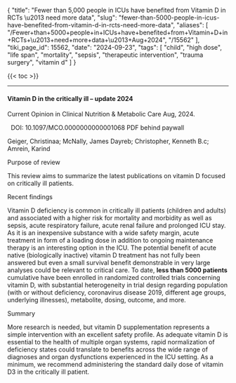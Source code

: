 {
    "title": "Fewer than 5,000 people in ICUs have benefited from Vitamin D in RCTs \u2013 need more data",
    "slug": "fewer-than-5000-people-in-icus-have-benefited-from-vitamin-d-in-rcts-need-more-data",
    "aliases": [
        "/Fewer+than+5000+people+in+ICUs+have+benefited+from+Vitamin+D+in+RCTs+\u2013+need+more+data+\u2013+Aug+2024",
        "/15562"
    ],
    "tiki_page_id": 15562,
    "date": "2024-09-23",
    "tags": [
        "child",
        "high dose",
        "life span",
        "mortality",
        "sepsis",
        "therapeutic intervention",
        "trauma surgery",
        "vitamin d"
    ]
}


{{< toc >}}

---

#### Vitamin D in the critically ill – update 2024

Current Opinion in Clinical Nutrition & Metabolic Care Aug, 2024.  

&nbsp; DOI: 10.1097/MCO.0000000000001068 PDF behind paywall

Geiger, Christinaa; McNally, James Dayreb; Christopher, Kenneth B.c; Amrein, Karind

Purpose of review 

This review aims to summarize the latest publications on vitamin D focused on critically ill patients.

Recent findings 

Vitamin D deficiency is common in critically ill patients (children and adults) and associated with a higher risk for mortality and morbidity as well as sepsis, acute respiratory failure, acute renal failure and prolonged ICU stay. As it is an inexpensive substance with a wide safety margin, acute treatment in form of a loading dose in addition to ongoing maintenance therapy is an interesting option in the ICU. The potential benefit of acute native (biologically inactive) vitamin D treatment has not fully been answered but even a small survival benefit demonstrable in very large analyses could be relevant to critical care. To date,  **less than 5000 patients**  cumulative have been enrolled in randomized controlled trials concerning vitamin D, with substantial heterogeneity in trial design regarding population (with or without deficiency, coronavirus disease 2019, different age groups, underlying illnesses), metabolite, dosing, outcome, and more.

Summary 

More research is needed, but vitamin D supplementation represents a simple intervention with an excellent safety profile. As adequate vitamin D is essential to the health of multiple organ systems, rapid normalization of deficiency states could translate to benefits across the wide range of diagnoses and organ dysfunctions experienced in the ICU setting. As a minimum, we recommend administering the standard daily dose of vitamin D3 in the critically ill patient.